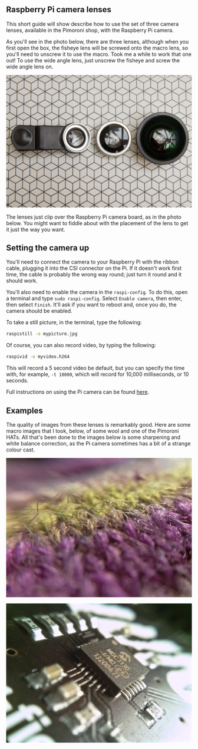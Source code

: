 ## Raspberry Pi camera lenses

This short guide will show describe how to use the set of three camera lenses,
available in the Pimoroni shop, with the Raspberry Pi camera.

As you'll see in the photo below, there are three lenses, although when you
first open the box, the fisheye lens will be screwed onto the macro lens, so
you'll need to unscrew it to use the macro. Took me a while to work that one
out! To use the wide angle lens, just unscrew the fisheye and screw the wide
angle lens on.

![Camera lenses](images/lenses.jpg)

The lenses just clip over the Raspberry Pi camera board, as in the photo below.
You might want to fiddle about with the placement of the lens to get it just
the way you want.

## Setting the camera up

You'll need to connect the camera to your Raspberry Pi with the ribbon cable,
plugging it into the CSI connector on the Pi. If it doesn't work first time,
the cable is probably the wrong way round; just turn it round and it should
work.

You'll also need to enable the camera in the `raspi-config`. To do this, open
a terminal and type `sudo raspi-config`. Select `Enable camera`, then enter,
then select `Finish`. It'll ask if you want to reboot and, once you do, the
camera should be enabled.

To take a still picture, in the terminal, type the following:

```bash
raspistill -o mypicture.jpg
```

Of course, you can also record video, by typing the following:

```bash
raspivid -o myvideo.h264
```

This will record a 5 second video be default, but you can specify the time with,
for example, `-t 10000`, which will record for 10,000 milliseconds, or 10
seconds.

Full instructions on using the Pi camera can be found
[here](https://www.raspberrypi.org/documentation/usage/camera/README.md).

## Examples

The quality of images from these lenses is remarkably good. Here are some macro
images that I took, below, of some wool and one of the Pimoroni HATs. All that's
been done to the images below is some sharpening and white balance correction,
as the Pi camera sometimes has a bit of a strange colour cast.

![Wool macro](images/wool_macro.jpg)

![Skywriter macro](images/skywriter_macro.jpg)
